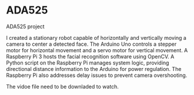 # ADA525
ADA525 project


I created a stationary robot capable of horizontally and vertically moving a camera to center a detected face. The Arduino Uno controls a stepper motor for horizontal movement and a servo motor for vertical movement. A Raspberry Pi 3 hosts the facial recognition software using OpenCV. A Python script on the Raspberry Pi manages system logic, providing directional distance information to the Arduino for power regulation. The Raspberry Pi also addresses delay issues to prevent camera overshooting.
 
The vidoe file need to be downladed to watch.
